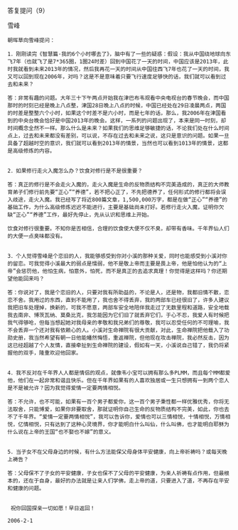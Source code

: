 答复提问（9）

雪峰


    朝晖草向雪峰提问：

    1．刚刚读完《智慧篇·我的6个小时哪去了》，脑中有了一些的疑惑：假设：我从中国绕地球向东飞7年（也就飞了是7*365圈，1圈24时差）回到中国花了一天的时间，中国应该是2013年，此时我就看到未来2013年的情况，然后我再花一天的时间从中国往西飞7年也花了一天的时间，我又可以回到现在2006年，对吗？这是不是意味着只要飞行速度足够快的话，我们就可以看到过去和未来？

    答：非常有趣的问题。大年三十下午两点开始我在津巴布韦观看中央电视台的春节晚会，而中国那时的时刻已经是晚上八点整，津国28日晚上八点的时候，中国已经处在29日凌晨两点，两国的时差是整整六个小时，如果这个时差不是六小时，而是七年的话，那么，我2006年在津国看到的中央台晚会恰好是中国2013年的晚会。这样，一系列的问题出现了，本来是同一时刻，却时间概念全然不一样。那么什么是未来？如果我们的思维足够敏捷的话，不论我们处在什么时间点上，过去和未来都没有差别，可以说，不存在过去和未来之说，这只是意识的问题。如果一旦具备了超越时空的意识，我们就可以看到2013年的情景，当然也可以看到1013年的情景，这都是高级修炼的内容。


    2．如果修行走火入魔怎么办？饮食对修行是不是很重要？

    答：真正的修行是不会走火入魔的，走火入魔是生命的反物质结构不完美造成的，真正的大师教育弟子们修行前先要“正心”“养德”，若不把心正了，不先把德养了，任何形式的修行都将会误入歧途，走火入魔。我已经写了将近800篇文章，1,500,000万字，都是在做“正心”“养德”的基础工作，为什么高级修炼迟迟不能进行，主要是基础尚未打好。若修行走火入魔，证明你欠缺“正心”“养德”工作，最好先停止，先从认识和思维上开始。

    饮食对修行很重要。不知你是否相信，合理的饮食使大便不仅不臭，却带有香味。千年界仙人们的大便一点臭味都没有。


    3．个人觉得雪峰是个恋旧的人，我能够感受到你对小溪的那种关爱，同时也能感受到小溪对你的留恋。可我觉得小溪最大的弱点是懦弱，他不是敬上帝而主要是畏上帝，他是怕他认为的“上帝”会惩罚他，他怕生病，怕意外，怕死，而不是真正的去追求真理！你觉得是这样吗？你还期望他能回来吗？

    答：你说对了，我是个恋旧的人，只要对我有所助益的，不论是人，还是物，我都旧情不散，恋恋不舍。我用过的东西，直到不能用了，我也舍不得丢弃，我的两部车已经很旧了，许多人建议我把旧车处理掉，换新的，可我不愿意，两部车安全地陪伴我走过了无数里程和道路，安全地载我去南非、博茨瓦纳、莫桑比克，我怎能因为它们旧了就丢弃它们，于心不忍，我爱人有时候把我气得够呛，但每当想起她对我母亲的孝敬和我兄弟们的尊敬，我可以忍受任何的不可理喻，我不会丢弃一个还对我有依赖心的人。小溪对生命禅院有很大贡献，对此，生命禅院把他载入了功勋史册，我当然希望有朝一日他能幡然悔悟，重返禅院，但他现在攻击禅院，我必然反击，因为这已经超越了个人友情，直接牵扯到生命禅院的建设，假如有一天，小溪说自己错了，我仍将紧握他的双手，隆重欢迎他回家。


    4．我不反对在千年界人人都是情侣的观点，就像韦小宝可以拥有那么多PLMM，而且每个MM都爱他，他们在一起非常和谐且快乐。但在千年界如果有的人喜欢独居或一生只想拥有一到两个恋人是不是被允许？因为我觉得爱情一定要两情相悦。

    答：不允许，也不可能，如果有一百个男子都爱你，这一百个男子秉性都一样优雅优秀，你将无法取舍，只能博爱，如果你非要取舍，那就证明你自己生命的反物质结构不完美，如此，你也去不了千年界。“爱情一定要两情相悦”，我可以告诉你，爱情也可以三情相悦，十情相悦，万情相悦，亿情相悦，只有达到了这种心灵境界，你才能明白什么叫仙，什么叫佛，也才能明白耶稣为什么说在上帝的王国“也不娶也不嫁”的意义。


    5．当子女不在父母身边的时候，有什么方法能保父母身体平安健康，向上帝祈祷吗？或每天晚上祷告？

    答：父母保不了子女的平安健康，子女也保不了父母的平安健康，为亲人祈祷有点作用，但最根本的，还在于自身，最好的办法就是让亲人们学佛，走上帝的道，只要进入了道，不再存在平安和健康的问题。


     祝你回国探亲一切如愿！早日返回！

    2006-2-1



